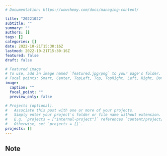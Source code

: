 ```yaml
---
# Documentation: https://wowchemy.com/docs/managing-content/

title: "20221022"
subtitle: ""
summary: ""
authors: []
tags: []
categories: []
date: 2022-10-21T15:30:16Z
lastmod: 2022-10-21T15:30:16Z
featured: false
draft: false

# Featured image
# To use, add an image named `featured.jpg/png` to your page's folder.
# Focal points: Smart, Center, TopLeft, Top, TopRight, Left, Right, BottomLeft, Bottom, BottomRight.
image:
  caption: ""
  focal_point: ""
  preview_only: false

# Projects (optional).
#   Associate this post with one or more of your projects.
#   Simply enter your project's folder or file name without extension.
#   E.g. `projects = ["internal-project"]` references `content/project/deep-learning/index.md`.
#   Otherwise, set `projects = []`.
projects: []
---
```


## Note

